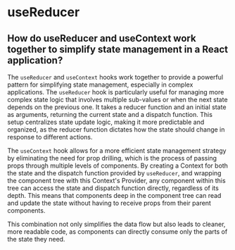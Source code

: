 # useReducer 

## How do useReducer and useContext work together to simplify state management in a React application?

The `useReducer` and `useContext` hooks work together to provide a powerful pattern for simplifying state management, especially in complex applications. The `useReducer` hook is particularly useful for managing more complex state logic that involves multiple sub-values or when the next state depends on the previous one. It takes a reducer function and an initial state as arguments, returning the current state and a dispatch function. This setup centralizes state update logic, making it more predictable and organized, as the reducer function dictates how the state should change in response to different actions. 

The `useContext` hook allows for a more efficient state management strategy by eliminating the need for prop drilling, which is the process of passing props through multiple levels of components. By creating a Context for both the state and the dispatch function provided by `useReducer`, and wrapping the component tree with this Context's Provider, any component within this tree can access the state and dispatch function directly, regardless of its depth. This means that components deep in the component tree can read and update the state without having to receive props from their parent components.

This combination not only simplifies the data flow but also leads to cleaner, more readable code, as components can directly consume only the parts of the state they need.
